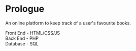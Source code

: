 # Prologue
An online platform to keep track of a user's favourite books.

Front End - HTML/CSS/JS
<br>
Back End - PHP
<br>
Database - SQL
